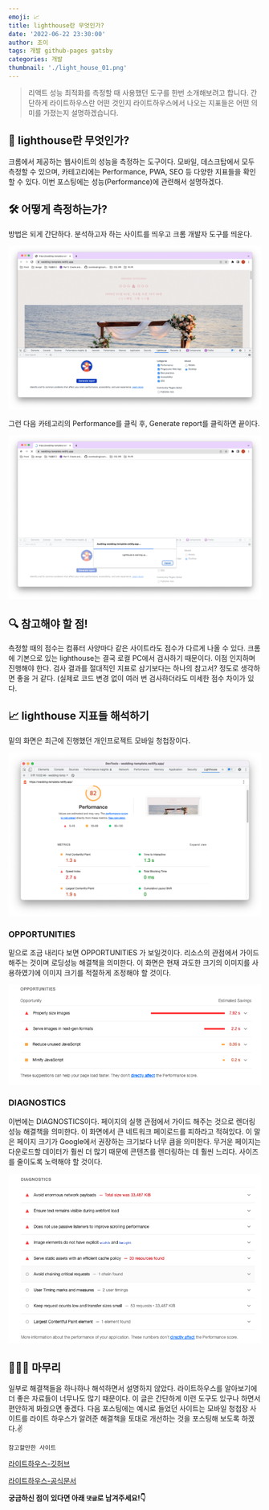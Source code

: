 ```yaml
---
emoji: 📈
title: lighthouse란 무엇인가?
date: '2022-06-22 23:30:00'
author: 조이
tags: 개발 github-pages gatsby
categories: 개발
thumbnail: './light_house_01.png'
---
```


> 리액트 성능 최적화를 측정할 때 사용했던 도구를 한번 소개해보려고 합니다. 간단하게 라이트하우스란 어떤 것인지 라이트하우스에서 나오는 지표들은 어떤 의미를 가졌는지 설명하겠습니다.

## 🤔 lighthouse란 무엇인가?

크롬에서 제공하는 웹사이트의 성능을 측정하는 도구이다. 모바일, 데스크탑에서 모두 측정할 수 있으며, 카테고리에는 Performance, PWA, SEO 등 다양한 지표들을 확인할 수 있다. 이번 포스팅에는 성능(Performance)에 관련해서 설명하겠다.

## 🛠 어떻게 측정하는가?

방법은 되게 간단하다. 분석하고자 하는 사이트를 띄우고 크롬 개발자 도구를 띄운다.

![light_house_02.png](light_house_02.png)

그런 다음 카테고리의 Performance를 클릭 후, Generate report를 클릭하면 끝이다.

![light_house_03.png](light_house_03.png)

## 🔍 참고해야 할 점!

측정할 때의 점수는 컴퓨터 사양마다 같은 사이트라도 점수가 다르게 나올 수 있다. 크롬에 기본으로 있는 lighthouse는 결국 로컬 PC에서 검사하기 때문이다. 이점 인지하며 진행해야 한다. 검사 결과를 절대적인 지표로 삼기보다는 하나의 참고서? 정도로 생각하면 좋을 거 같다.
(실제로 코드 변경 없이 여러 번 검사하더라도 미세한 점수 차이가 있다.

## 📈 lighthouse 지표들 해석하기

밑의 화면은 최근에 진행했던 개인프로젝트 모바일 청첩장이다.

![light_house_04.png](light_house_04.png)

### OPPORTUNITIES

밑으로 조금 내리다 보면 OPPORTUNITIES 가 보일것이다. 리소스의 관점에서 가이드 해주는 것이며 로딩성능 해결책을 의미한다. 이 화면은 현재 과도한 크기의 이미지를 사용하였기에 이미지 크기를 적절하게 조정해야 할 것이다.

![light_house_05.png](light_house_05.png)

### DIAGNOSTICS

이번에는 DIAGNOSTICS이다. 페이지의 실행 관점에서 가이드 해주는 것으로 렌더링 성능 해결책을 의미한다. 이 화면에서 큰 네트워크 페이로드를 피하라고 적혀있다. 이 말은 페이지 크기가 Google에서 권장하는 크기보다 너무 큼을 의미한다. 무거운 페이지는 다운로드할 데이터가 훨씬 더 많기 때문에 콘텐츠를 렌더링하는 데 훨씬 느리다. 사이즈를 줄이도록 노력해야 할 것이다.

![light_house_06.png](light_house_06.png)

## 🕵🏻‍♂️ 마무리

일부로 해결책들을 하나하나 해석하면서 설명하지 않았다. 라이트하우스를 알아보기에 더 좋은 자료들이 너무나도 많기 때문이다. 이 글은 간단하게 이런 도구도 있구나 하면서 편안하게 봐줬으면 좋겠다. 다음 포스팅에는 예시로 들었던 사이트는 모바일 청첩장 사이트를 라이트 하우스가 알려준 해결책을 토대로 개선하는 것을 포스팅해 보도록 하겠다.✌️

`참고할만한 사이트`

[라이트하우스-깃허브](https://github.com/GoogleChrome/lighthouse)

[라이트하우스-공식문서](https://developer.chrome.com/docs/lighthouse/overview/)
<br/>

**궁금하신 점이 있다면 아래 `댓글`로 남겨주세요!👇**

